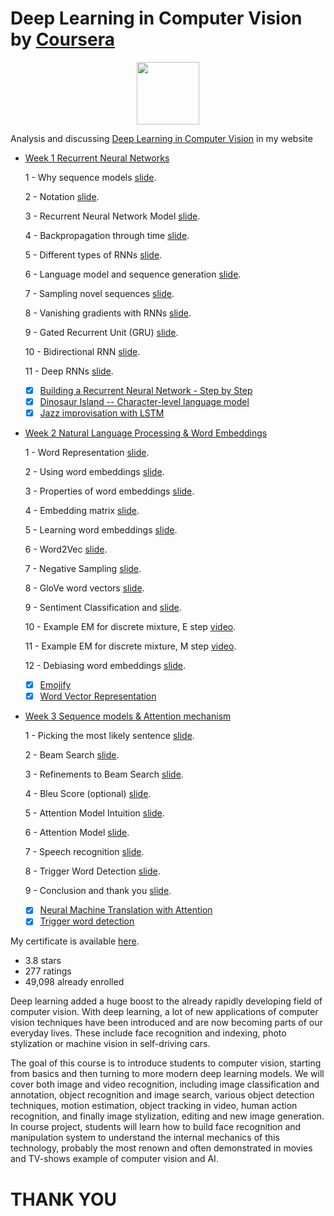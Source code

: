 # Deep Learning in Computer Vision by [Coursera](https://www.coursera.org/learn/deep-learning-in-computer-vision?)

<p align="center"><img width="100" src="https://mindfieldconsulting.com/wp-content/uploads/2018/07/coursera-logo.png" />  </p>

Analysis and discussing [Deep Learning in Computer Vision](http://www.armanbehnam.com/about-me/education/seq-models-coursera/) in my website


- [Week 1 Recurrent Neural Networks](https://github.com/ArmanBehnam/Courses/tree/master/Coursera/Sequence%20Models/Week%201)

  1 - Why sequence models [slide](https://github.com/ArmanBehnam/Courses/blob/master/Coursera/Sequence%20Models/Week%201/1%20-%20Why%20sequence%20models.pdf).
  
  2 - Notation [slide](https://github.com/ArmanBehnam/Courses/blob/master/Coursera/Sequence%20Models/Week%201/2%20-%20Notation.pdf).
  
  3 - Recurrent Neural Network Model [slide](https://github.com/ArmanBehnam/Courses/blob/master/Coursera/Sequence%20Models/Week%201/3%20-%20Recurrent%20Neural%20Network%20Model.pdf).
  
  4 - Backpropagation through time [slide](https://github.com/ArmanBehnam/Courses/blob/master/Coursera/Sequence%20Models/Week%201/4%20-%20Backpropagation%20through%20time.pdf).
  
  5 - Different types of RNNs [slide](https://github.com/ArmanBehnam/Courses/blob/master/Coursera/Sequence%20Models/Week%201/5%20-%20Different%20types%20of%20RNNs.pdf).
  
  6 - Language model and sequence generation [slide](https://github.com/ArmanBehnam/Courses/blob/master/Coursera/Sequence%20Models/Week%201/6%20-%20Language%20model%20and%20sequence%20generation.pdf).
  
  7 - Sampling novel sequences [slide](https://github.com/ArmanBehnam/Courses/blob/master/Coursera/Sequence%20Models/Week%201/7%20-%20Sampling%20novel%20sequences.pdf). 
  
  8 - Vanishing gradients with RNNs [slide](https://github.com/ArmanBehnam/Courses/blob/master/Coursera/Sequence%20Models/Week%201/8%20-%20Vanishing%20gradients%20with%20RNNs.pdf). 
  
  9 - Gated Recurrent Unit (GRU) [slide](https://github.com/ArmanBehnam/Courses/blob/master/Coursera/Sequence%20Models/Week%201/9%20-%20Gated%20Recurrent%20Unit%20(GRU).pdf).
 
  10 - Bidirectional RNN [slide](https://github.com/ArmanBehnam/Courses/blob/master/Coursera/Sequence%20Models/Week%201/10%20-%20Bidirectional%20RNN.pdf). 
  
  11 - Deep RNNs [slide](https://github.com/ArmanBehnam/Courses/blob/master/Coursera/Sequence%20Models/Week%201/11%20-%20Deep%20RNNs.pdf).
  
  - [x] [Building a Recurrent Neural Network - Step by Step](https://github.com/ArmanBehnam/Courses/tree/master/Coursera/Sequence%20Models/Week%201/Building%20a%20Recurrent%20Neural%20Network%20-%20Step%20by%20Step)
  - [x] [Dinosaur Island -- Character-level language model](https://github.com/ArmanBehnam/Courses/tree/master/Coursera/Sequence%20Models/Week%201/Dinosaur%20Island%20--%20Character-level%20language%20model)
  - [x] [Jazz improvisation with LSTM](https://github.com/ArmanBehnam/Courses/tree/master/Coursera/Sequence%20Models/Week%201/Jazz%20improvisation%20with%20LSTM)
  
- [Week 2 Natural Language Processing & Word Embeddings](https://github.com/ArmanBehnam/Courses/tree/master/Coursera/Sequence%20Models/Week%202)

  1 - Word Representation [slide](https://github.com/ArmanBehnam/Courses/blob/master/Coursera/Sequence%20Models/Week%202/12%20-%20Word%20Representation.pdf).
  
  2 - Using word embeddings [slide](https://github.com/ArmanBehnam/Courses/blob/master/Coursera/Sequence%20Models/Week%202/13%20-%20Using%20word%20embeddings.pdf).
  
  3 - Properties of word embeddings [slide](https://github.com/ArmanBehnam/Courses/blob/master/Coursera/Sequence%20Models/Week%202/14%20-%20Properties%20of%20word%20embeddings.pdf).
  
  4 -  Embedding matrix [slide](https://github.com/ArmanBehnam/Courses/blob/master/Coursera/Sequence%20Models/Week%202/15%20-%20Embedding%20matrix.pdf).
  
  5 - Learning word embeddings [slide](https://github.com/ArmanBehnam/Courses/blob/master/Coursera/Sequence%20Models/Week%202/16%20-%20Learning%20word%20embeddings.pdf).
  
  6 - Word2Vec [slide](https://github.com/ArmanBehnam/Courses/blob/master/Coursera/Sequence%20Models/Week%202/17%20-%20Word2Vec.pdf).
  
  7 - Negative Sampling [slide](https://github.com/ArmanBehnam/Courses/blob/master/Coursera/Sequence%20Models/Week%202/18%20-%20Negative%20Sampling.pdf). 
  
  8 - GloVe word vectors [slide](https://github.com/ArmanBehnam/Courses/blob/master/Coursera/Sequence%20Models/Week%202/19%20-%20GloVe%20word%20vectors.pdf). 
  
  9 - Sentiment Classification and [slide](https://github.com/ArmanBehnam/Courses/blob/master/Coursera/Sequence%20Models/Week%202/20%20-%20Sentiment%20Classification.pdf).
  
  10 - Example EM for discrete mixture, E step [video](https://www.youtube.com/watch?v=RPkI5qe2_8w&list=PLnyR92sanMAQ8VsEENbGTa8ptRds4FbHN&index=19).
 
  11 - Example EM for discrete mixture, M step [video](https://www.youtube.com/watch?v=9kOW8PjUGF0&list=PLnyR92sanMAQ8VsEENbGTa8ptRds4FbHN&index=20).
  
  12 - Debiasing word embeddings [slide](https://github.com/ArmanBehnam/Courses/blob/master/Coursera/Sequence%20Models/Week%202/21%20-%20Debiasing%20word%20embeddings.pdf).
  
  - [x] [Emojify](https://github.com/ArmanBehnam/Courses/tree/master/Coursera/Sequence%20Models/Week%202/Emojify)
  - [x] [Word Vector Representation](https://github.com/ArmanBehnam/Courses/tree/master/Coursera/Sequence%20Models/Week%202/Word%20Vector%20Representation)
  
- [Week 3 Sequence models & Attention mechanism](https://github.com/ArmanBehnam/Courses/tree/master/Coursera/Sequence%20Models/Week%203)

  1 - Picking the most likely sentence [slide](https://github.com/ArmanBehnam/Courses/blob/master/Coursera/Sequence%20Models/Week%203/23%20-%20Picking%20the%20most%20likely%20sentence.pdf).
  
  2 - Beam Search [slide](https://github.com/ArmanBehnam/Courses/blob/master/Coursera/Sequence%20Models/Week%203/24%20-%20Beam%20Search.pdf).
  
  3 - Refinements to Beam Search [slide](https://github.com/ArmanBehnam/Courses/blob/master/Coursera/Sequence%20Models/Week%203/25%20-%20Refinements%20to%20Beam%20Search.pdf).
  
  4 - Bleu Score (optional) [slide](https://github.com/ArmanBehnam/Courses/blob/master/Coursera/Sequence%20Models/Week%203/26%20-%20Bleu%20Score%20(optional).pdf).
  
  5 - Attention Model Intuition [slide](https://github.com/ArmanBehnam/Courses/blob/master/Coursera/Sequence%20Models/Week%203/27%20-%20Attention%20Model%20Intuition.pdf).
  
  6 - Attention Model [slide](https://github.com/ArmanBehnam/Courses/blob/master/Coursera/Sequence%20Models/Week%203/28%20-%20Attention%20Model.pdf).
  
  7 - Speech recognition [slide](https://github.com/ArmanBehnam/Courses/blob/master/Coursera/Sequence%20Models/Week%203/29%20-%20Speech%20recognition.pdf).
  
  8 - Trigger Word Detection [slide](https://github.com/ArmanBehnam/Courses/blob/master/Coursera/Sequence%20Models/Week%203/30%20-%20Trigger%20Word%20Detection.pdf). 
  
  9 - Conclusion and thank you [slide](https://github.com/ArmanBehnam/Courses/blob/master/Coursera/Sequence%20Models/Week%203/31%20-%20Conclusion%20and%20thank%20you.pdf). 
  

  - [x] [Neural Machine Translation with Attention](https://github.com/ArmanBehnam/Courses/tree/master/Coursera/Sequence%20Models/Week%203/Neural%20Machine%20Translation%20with%20Attention)
  - [x] [Trigger word detection](https://github.com/ArmanBehnam/Courses/tree/master/Coursera/Sequence%20Models/Week%203/Trigger%20word%20detection)
  
My certificate is available [here](https://github.com/ArmanBehnam/Courses/blob/master/Coursera/Sequence%20Models/Coursera%20MFC297Q9JS65.png).

- 3.8 stars
- 277 ratings
- 49,098 already enrolled

Deep learning added a huge boost to the already rapidly developing field of computer vision. With deep learning, a lot of new applications of computer vision techniques have been introduced and are now becoming parts of our everyday lives. These include face recognition and indexing, photo stylization or machine vision in self-driving cars. 

The goal of this course is to introduce students to computer vision, starting from basics and then turning to more modern deep learning models. We will cover both image and video recognition, including image classification and annotation, object recognition and image search, various object detection techniques, motion estimation, object tracking in video, human action recognition, and finally image stylization, editing and new image generation. In course project, students will learn how to build face recognition and manipulation system to understand the internal mechanics of this technology, probably the most renown and often demonstrated in movies and TV-shows example of computer vision and AI.

# THANK YOU

